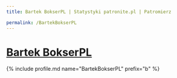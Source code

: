 ```yaml
---
title: Bartek BokserPL | Statystyki patronite.pl | Patromierz

permalink: /BartekBokserPL
---
```


# [Bartek BokserPL](https://patronite.pl/BartekBokserPL)

{% include profile.md name="BartekBokserPL" prefix="b" %}
